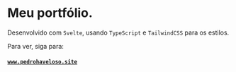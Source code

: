 # Meu portfólio.

Desenvolvido com `Svelte`, usando `TypeScript` e `TailwindCSS` para os estilos.

Para ver, siga para:

#### [`www.pedrohaveloso.site`](https://www.pedrohaveloso.site)